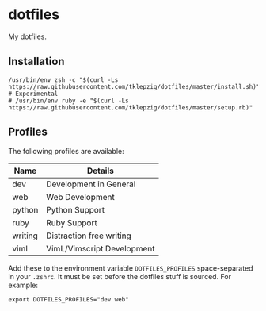 # dotfiles

My dotfiles.

## Installation

    /usr/bin/env zsh -c "$(curl -Ls https://raw.githubusercontent.com/tklepzig/dotfiles/master/install.sh)"
    # Experimental
    # /usr/bin/env ruby -e "$(curl -Ls https://raw.githubusercontent.com/tklepzig/dotfiles/master/setup.rb)"

## Profiles

The following profiles are available:

| Name    | Details                    |
| ------- | -------------------------- |
| dev     | Development in General     |
| web     | Web Development            |
| python  | Python Support             |
| ruby    | Ruby Support               |
| writing | Distraction free writing   |
| viml    | VimL/Vimscript Development |

Add these to the environment variable `DOTFILES_PROFILES` space-separated in your `.zshrc`. It must be set before the dotfiles stuff is sourced.
For example:

    export DOTFILES_PROFILES="dev web"
